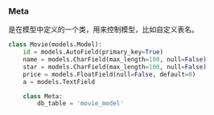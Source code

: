 ### Meta
是在模型中定义的一个类，用来控制模型，比如自定义表名。

```python
class Movie(models.Model):
    id = models.AutoField(primary_key=True)
    name = models.CharField(max_length=100, null=False)
    star = models.CharField(max_length=100, null=False)
    price = models.FloatField(null=False, default=0)
    a = models.TextField

    class Meta:
        db_table = 'movie_model'
```



